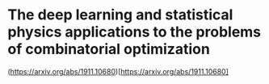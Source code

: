 # The deep learning and statistical physics applications to the problems of combinatorial optimization
(https://arxiv.org/abs/1911.10680)[https://arxiv.org/abs/1911.10680]
